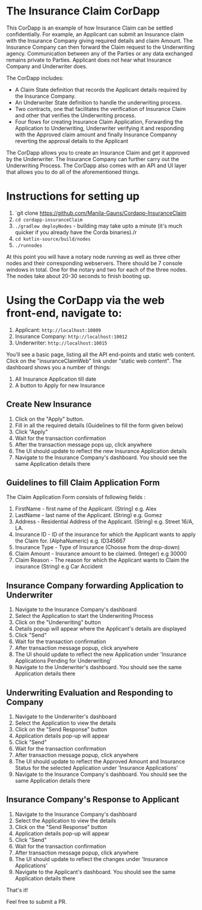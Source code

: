 # The Insurance Claim CorDapp

This CorDapp is an example of how Insurance Claim can be settled confidentially. For example, an Applicant can submit an Insurance claim
with the Insurance Company giving required details and claim Amount. The Insurance Company can then forward the Claim request to the Underwriting agency.
Communication between any of the Parties or any data exchanged remains private to Parties. Applicant does not hear what Insurance Company and Underwriter does.

The CorDapp includes:

* A Claim State definition that records the Applicant details required by the Insurance Company.
* An Underwriter State definition to handle the underwriting process.
* Two contracts, one that facilitates the verification of Insurance Claim and other that verifies the Underwriting process.
* Four flows for creating Insurance Claim Application, Forwarding the Application to Underwriting, Underwriter verifying it and responding with the Approved claim amount and finally Insurance Companny reverting the approval details to the Applicant

The CorDapp allows you to create an Insurance Claim and get it approved by the Underwriter. The Insurance Company can further carry out the Underwriting Process.
The CorDapp also comes with an API and UI layer that allows you to do all of the aforementioned things.

# Instructions for setting up

1. `git clone https://github.com/Manila-Gauns/Cordapp-InsuranceClaim
2. `cd cordapp-insuranceClaim`
3. `./gradlew deployNodes` - building may take upto a minute (it's much quicker if you already have the Corda binaries)./r
4. `cd kotlin-source/build/nodes`
5. `./runnodes`

At this point you will have a notary node running as well as three other nodes and their corresponding webservers. There should be 7 console windows in total. One for the notary and two for each of the three nodes. The nodes take about 20-30 seconds to finish booting up.

# Using the CorDapp via the web front-end, navigate to:

1. Applicant: `http://localhost:10009`
2. Insurance Company: `http://localhost:10012`
3. Underwriter: `http://localhost:10015`

You'll see a basic page, listing all the API end-points and static web content. Click on the "insuranceClaimWeb" link under
"static web content". The dashboard shows you a number of things:

1. All Insurance Application till date
2. A button to Apply for new Insurance


## Create New Insurance

1. Click on the "Apply" button.
2. Fill in all the required details (Guidelines to fill the form given below)
3. Click "Apply"
4. Wait for the transaction confirmation
5. After the transaction message pops up, click anywhere
6. The UI should update to reflect the new Insurance Application details
7. Navigate to the Insurance Company's dashboard. You should see the same Application details there

## Guidelines to fill Claim Application Form

The Claim Application Form consists of following fields : 

1. FirstName - first name of the Applicant. (String) e.g. Alex
2. LastName - last name of the Applicant. (String) e.g. Gomez
3. Address - Residential Address of the Applicant. (String) e.g. Street 16/A, LA. 
4. Insurance ID - ID of the insurance for which the Applicant wants to apply the Claim for. (AlphaNumeric) e.g. ID345667
5. Insurance Type - Type of Insurance (Choose from the drop-down)
6. Claim Amount - Insurance amount to be claimed. (Integer) e.g 30000
7. Claim Reason - The reason for which the Applicant wants to Claim the insurance (String) e.g Car Accident

## Insurance Company forwarding Application to Underwriter

1. Navigate to the Insurance Company's dashboard
2. Select the Application to start the Underwriting Process
3. Click on the "Underwriting" button
4. Details popup will appear where the Applicant's details are displayed
5. Click "Send"
6. Wait for the transaction confirmation
7. After transaction message popup, click anywhere
8. The UI should update to reflect the new Application under 'Insurance Applications Pending for Underwriting'
9. Navigate to the Underwriter's dashboard. You should see the same Application details there

## Underwriting Evaluation and Responding to Company

1. Navigate to the Underwriter's dashboard
2. Select the Application to view the details
3. Click on the "Send Response" button
4. Application details pop-up will appear
5. Click "Send"
6. Wait for the transaction confirmation
7. After transaction message popup, click anywhere
8. The UI should update to reflect the Approved Amount and Insurance Status for the selected Application under 'Insurance Applications'
9. Navigate to the Insurance Company's dashboard. You should see the same Application details there

## Insurance Company's Response to Applicant

1. Navigate to the Insurance Company's dashboard
2. Select the Application to view the details
3. Click on the "Send Response" button
4. Application details pop-up will appear
5. Click "Send"
6. Wait for the transaction confirmation
7. After transaction message popup, click anywhere
8. The UI should update to reflect the changes under 'Insurance Applications'
9. Navigate to the Applicant's dashboard. You should see the same Application details there

That's it!

Feel free to submit a PR.
